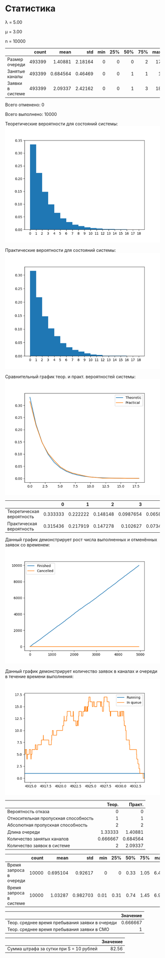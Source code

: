 # Статистика
λ = 5.00

μ = 3.00

n = 10000

|                  |   count |     mean |     std |   min |   25% |   50% |   75% |   max |
|:-----------------|--------:|---------:|--------:|------:|------:|------:|------:|------:|
| Размер очереди   |  493399 | 1.40881  | 2.18164 |     0 |     0 |     0 |     2 |    17 |
| Занятые каналы   |  493399 | 0.684564 | 0.46469 |     0 |     0 |     1 |     1 |     1 |
| Заявки в системе |  493399 | 2.09337  | 2.42162 |     0 |     0 |     1 |     3 |    18 |

Всего отменено: 0

Всего выполнено: 10000

Теоретические вероятности для состояний системы:
![hist](hists/12122021_020635-1.png)

Практические вероятности для состояний системы:
![hist](hists/12122021_020635.png)

Сравнительный график теор. и практ. вероятностей системы:
![hist](hists/12122021_020635-4.png)

|                           |        0 |        1 |        2 |         3 |         4 |         5 |         6 |         7 |         8 |          9 |         10 |         11 |         12 |         13 |         14 |          15 |          16 |          17 |          18 |
|:--------------------------|---------:|---------:|---------:|----------:|----------:|----------:|----------:|----------:|----------:|-----------:|-----------:|-----------:|-----------:|-----------:|-----------:|------------:|------------:|------------:|------------:|
| Теоретическая вероятность | 0.333333 | 0.222222 | 0.148148 | 0.0987654 | 0.0658436 | 0.0438957 | 0.0292638 | 0.0195092 | 0.0130061 | 0.00867076 | 0.00578051 | 0.00385367 | 0.00256912 | 0.00171274 | 0.00114183 | 0.000761219 | 0.00050748  | 0.00033832  | 0.000225546 |
| Практическая вероятность  | 0.315436 | 0.217919 | 0.147278 | 0.102627  | 0.0734781 | 0.0477078 | 0.0323369 | 0.022268  | 0.0162282 | 0.0104175  | 0.00557561 | 0.00358736 | 0.00110053 | 0.00116741 | 0.00102149 | 0.00108229  | 0.000257398 | 0.000364816 | 0.000145927 |

Данный график демонстрирует рост числа выполненных и отменённых заявок со временем:
![graph](hists/12122021_020635-2.png)

Данный график демонстрирует количество заявок в каналах и очереди в течение времени выполнения:
![graph](hists/12122021_020635-3.png)

|                                      |    Теор. |   Практ. |
|:-------------------------------------|---------:|---------:|
| Вероятность отказа                   | 0        | 0        |
| Относительная пропускная способность | 1        | 1        |
| Абсолютная пропускная способность    | 2        | 2        |
| Длина очереди                        | 1.33333  | 1.40881  |
| Количество занятых каналов           | 0.666667 | 0.684564 |
| Количество заявок в системе          | 2        | 2.09337  |

|                         |   count |     mean |      std |   min |   25% |   50% |   75% |   max |
|:------------------------|--------:|---------:|---------:|------:|------:|------:|------:|------:|
| Время запроса в очереди |   10000 | 0.695104 | 0.92617  |  0    |  0    |  0.33 |  1.05 |  6.44 |
| Время запроса в системе |   10000 | 1.03287  | 0.982703 |  0.01 |  0.31 |  0.74 |  1.45 |  6.92 |

|                                                 |   Значение |
|:------------------------------------------------|-----------:|
| Теор. среднее время пребывания заявки в очереди |   0.666667 |
| Теор. среднее время пребывания заявки в СМО     |   1        |

|                                         |   Значение |
|:----------------------------------------|-----------:|
| Сумма штрафа за сутки при S = 10 рублей |      82.56 |

